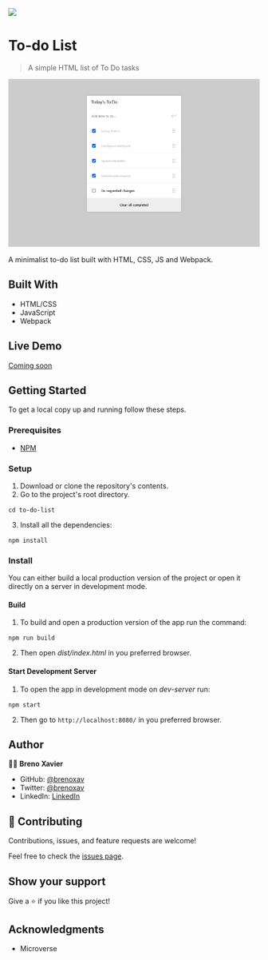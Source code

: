 ![](https://img.shields.io/badge/Microverse-blueviolet)

# To-do List

>  A simple HTML list of To Do tasks 

![screenshot](./screenshot.png)

 A minimalist to-do list built with HTML, CSS, JS and Webpack.

## Built With

- HTML/CSS
- JavaScript
- Webpack

## Live Demo

[Coming soon](https://brenoxav.github.io/to-do)


## Getting Started

To get a local copy up and running follow these steps.


### Prerequisites

- [NPM](https://docs.npmjs.com/downloading-and-installing-node-js-and-npm)

### Setup

1. Download or clone the repository's contents.
2. Go to the project's root directory.
```
cd to-do-list
```
3. Install all the dependencies:
```
npm install
```

### Install

You can either build a local production version of the project or open it directly on a server in development mode.

  #### Build

  1. To build and open a production version of the app run the command:
  ```
  npm run build
  ```
  2. Then open *dist/index.html* in you preferred browser.

  #### Start Development Server

  1. To open the app in development mode on *dev-server* run:
  ```
  npm start
  ```
  2. Then go to `http://localhost:8080/` in you preferred browser.

## Author

👨‍💻 **Breno Xavier**

- GitHub: [@brenoxav](https://github.com/brenoxav)
- Twitter: [@brenoxav](https://twitter.com/brenoxav)
- LinkedIn: [LinkedIn](https://linkedin.com/in/brenoxav)

## 🤝 Contributing

Contributions, issues, and feature requests are welcome!

Feel free to check the [issues page](https://github.com/brenoxav/to-do/issues/).

## Show your support

Give a ⭐️ if you like this project!

## Acknowledgments

- Microverse
